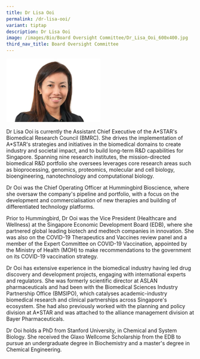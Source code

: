 ```yaml
---
title: Dr Lisa Ooi
permalink: /dr-lisa-ooi/
variant: tiptap
description: Dr Lisa Ooi
image: /images/Bio/Board Oversight Committee/Dr_Lisa_Ooi_600x400.jpg
third_nav_title: Board Oversight Committee
---
```

<p></p>
<div class="isomer-image-wrapper">
<img style="width: 50%;" height="auto" width="100%" alt="Dr Lisa Ooi" src="/images/Bio/Board Oversight Committee/Dr_Lisa_Ooi_600x400.jpg">
</div>
<p>Dr Lisa Ooi is currently the Assistant Chief Executive of the A*STAR's
Biomedical Research Council (BMRC). She drives the implementation of A*STAR's
strategies and initiatives in the biomedical domains to create industry
and societal impact, and to build long-term R&amp;D capabilities for Singapore.
Spanning nine research institutes, the mission-directed biomedical R&amp;D
portfolio she oversees leverages core research areas such as bioprocessing,
genomics, proteomics, molecular and cell biology, bioengineering, nanotechnology
and computational biology.</p>
<p>Dr Ooi was the Chief Operating Officer at Hummingbird Bioscience, where
she oversaw the company's pipeline and portfolio, with a focus on the development
and commercialisation of new therapies and building of differentiated technology
platforms.</p>
<p>Prior to Hummingbird, Dr Ooi was the Vice President (Healthcare and Wellness)
at the Singapore Economic Development Board (EDB), where she partnered
global leading biotech and medtech companies in innovation. She was also
on the COVID-19 Therapeutics and Vaccines review panel and a member of
the Expert Committee on COVID-19 Vaccination, appointed by the Ministry
of Health (MOH) to make recommendations to the government on its COVID-19
vaccination strategy.</p>
<p>Dr Ooi has extensive experience in the biomedical industry having led
drug discovery and development projects, engaging with international experts
and regulators. She was formerly scientific director at ASLAN pharmaceuticals
and had been with the Biomedical Sciences Industry Partnership Office (BMSIPO),
which catalyses academic-industry biomedical research and clinical partnerships
across Singapore's ecosystem. She had also previously worked with the planning
and policy division at A*STAR and was attached to the alliance management
division at Bayer Pharmaceuticals.</p>
<p>Dr Ooi holds a PhD from Stanford University, in Chemical and System Biology.
She received the Glaxo Wellcome Scholarship from the EDB to pursue an undergraduate
degree in Biochemistry and a master's degree in Chemical Engineering.</p>